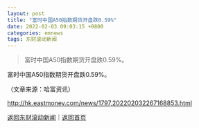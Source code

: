 ```yaml
---
layout: post
title: "富时中国A50指数期货开盘跌0.59%"
date: 2022-02-03 09:03:15 +0800
categories: emnews
tags: 东财滚动新闻
---
```

> 富时中国A50指数期货开盘跌0.59%。

<p>富时中国A50指数期货开盘跌0.59%。</p><p class="em_media">（文章来源：哈富资讯）</p>

<http://hk.eastmoney.com/news/1797,202202032267168853.html>

[返回东财滚动新闻](//finews.withounder.com/emnews/)｜[返回首页](//finews.withounder.com/)